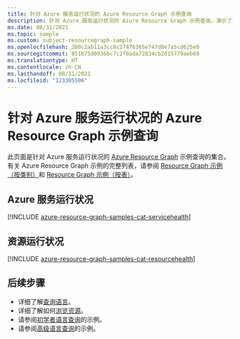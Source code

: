 ```yaml
---
title: 针对 Azure 服务运行状况的 Azure Resource Graph 示例查询
description: 针对 Azure 服务运行状况的 Azure Resource Graph 示例查询，演示了如何使用资源类型和表来访问与 Azure 服务运行状况相关的资源和属性。
ms.date: 08/31/2021
ms.topic: sample
ms.custom: subject-resourcegraph-sample
ms.openlocfilehash: 380c2ab11a3cc8c27476365e747d8e7a5cd625e0
ms.sourcegitcommit: 851b75d0936bc7c2f8ada72834cb2d15779aeb69
ms.translationtype: HT
ms.contentlocale: zh-CN
ms.lasthandoff: 08/31/2021
ms.locfileid: "123305506"
---
```

# <a name="azure-resource-graph-sample-queries-for-azure-service-health"></a>针对 Azure 服务运行状况的 Azure Resource Graph 示例查询

此页面是针对 Azure 服务运行状况的 [Azure Resource Graph](../governance/resource-graph/overview.md) 示例查询的集合。 有关 Azure Resource Graph 示例的完整列表，请参阅 [Resource Graph 示例（按类别）](../governance/resource-graph/samples/samples-by-category.md)和 [Resource Graph 示例（按表）](../governance/resource-graph/samples/samples-by-table.md)。

## <a name="azure-service-health"></a>Azure 服务运行状况

[!INCLUDE [azure-resource-graph-samples-cat-servicehealth](../../includes/resource-graph/samples/bycat/azure-service-health.md)]

## <a name="resource-health"></a>资源运行状况

[!INCLUDE [azure-resource-graph-samples-cat-resourcehealth](../../includes/resource-graph/samples/bycat/resource-health.md)]

## <a name="next-steps"></a>后续步骤

- 详细了解[查询语言](../governance/resource-graph/concepts/query-language.md)。
- 详细了解如何[浏览资源](../governance/resource-graph/concepts/explore-resources.md)。
- 请参阅[初学者语言查询](../governance/resource-graph/samples/starter.md)的示例。
- 请参阅[高级语言查询](../governance/resource-graph/samples/advanced.md)的示例。
